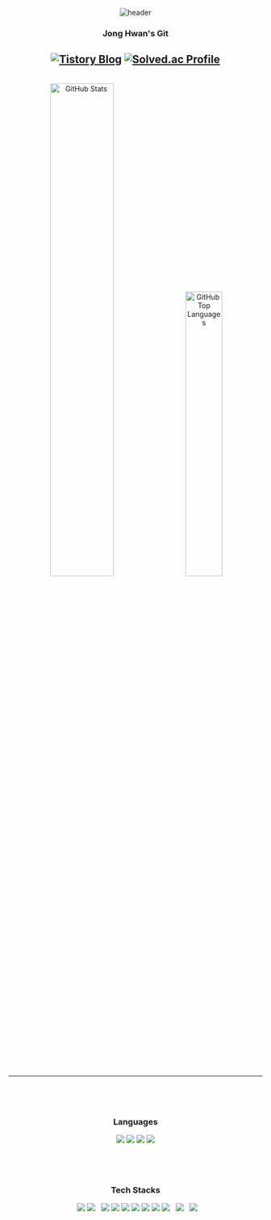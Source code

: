 <!--Header-->
<div align = "center">

  ![header](https://capsule-render.vercel.app/api?type=Soft&color=34495e&height=120&section=header&text=Thanks%20for%20Stopping%20By!%20✨&fontColor=ffffff&text-align=center&fontSize=28)
</div>

<!--Body-->
<div align = "center">

  ### Jong Hwan's Git
  <a href="https://sul1074.tistory.com/"><img src="https://img.shields.io/badge/Sul's History-E5511E?style=badge&logo=Tistory&logoColor=white" alt="Tistory Blog"/></a>
  <a href="https://solved.ac/profile/sul1074"><img src="http://mazassumnida.wtf/api/mini/generate_badge?boj=sul1074" alt="Solved.ac Profile"/></a>
  ---
  <br>
</div>

<div align="center">
  
  <img src="https://github-readme-stats.vercel.app/api?username=sul1074&show_icons=true&theme=dark" alt="GitHub Stats" style="width: 50%; align: left;"/>
  &nbsp;&nbsp;&nbsp;
  <img src="https://github-readme-stats.vercel.app/api/top-langs/?username=sul1074&layout=compact&theme=dark" alt="GitHub Top Languages" style="width: 38%; align: right;"/>
  <hr>
</div>

<div align="center" style="margin-top: 80px;">
  
  ### Languages
  <img src="https://img.shields.io/badge/C++-00599C?style=for-the-badge&logo=cplusplus&logoColor=white">
  <img src="https://img.shields.io/badge/C%23-9B4F96?style=for-the-badge&logo=c&logoColor=white">
  <img src="https://img.shields.io/badge/Java-007396?style=for-the-badge&logo=java&logoColor=white">
  <img src="https://img.shields.io/badge/Python-3776AB?style=for-the-badge&logo=Python&logoColor=white">
</div>

<div align="center" style="margin-top: 80px;">
  
### Tech Stacks
  <img src="https://img.shields.io/badge/Spring%20Boot-6DB33F?style=for-the-badge&logo=springboot&logoColor=white">
  <img src="https://img.shields.io/badge/Kubernetes-326CE5?style=for-the-badge&logo=kubernetes&logoColor=white">
  <img src="https://img.shields.io/badge/Docker-2496ED?style=for-the-badge&logo=docker&logoColor=white">
  <img src="https://img.shields.io/badge/Elasticsearch-005571?style=for-the-badge&logo=elasticsearch&logoColor=white">
  <img src="https://img.shields.io/badge/Logstash-444444?style=for-the-badge&logo=logstash&logoColor=white">
  <img src="https://img.shields.io/badge/Kibana-5C4282?style=for-the-badge&logo=kibana&logoColor=white">
  <img src="https://img.shields.io/badge/LangChain-10ac84?style=for-the-badge&logo=langchain&logoColor=white">
  <img src="https://img.shields.io/badge/Git-F05032?style=for-the-badge&logo=git&logoColor=white">
  <img src="https://img.shields.io/badge/Unity-FFFFFF?style=for-the-badge&logo=unity&logoColor=black">
  <img src="https://img.shields.io/badge/Unreal%20Engine-0E1128?style=for-the-badge&logo=unrealengine&logoColor=white">
  <img src="https://img.shields.io/badge/GitHub%20Desktop-6e5494?style=for-the-badge&logo=github&logoColor=white">
</div>
